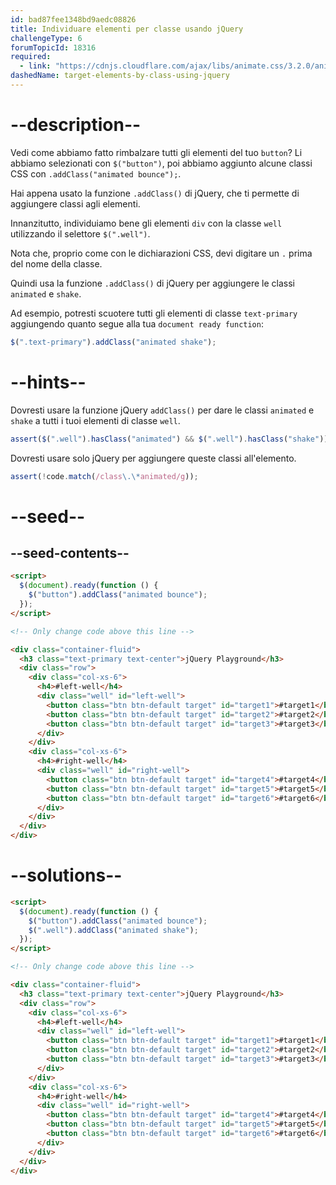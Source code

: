 ```yaml
---
id: bad87fee1348bd9aedc08826
title: Individuare elementi per classe usando jQuery
challengeType: 6
forumTopicId: 18316
required:
  - link: "https://cdnjs.cloudflare.com/ajax/libs/animate.css/3.2.0/animate.css"
dashedName: target-elements-by-class-using-jquery
---
```


# --description--

Vedi come abbiamo fatto rimbalzare tutti gli elementi del tuo `button`? Li abbiamo selezionati con `$("button")`, poi abbiamo aggiunto alcune classi CSS con `.addClass("animated bounce");`.

Hai appena usato la funzione `.addClass()` di jQuery, che ti permette di aggiungere classi agli elementi.

Innanzitutto, individuiamo bene gli elementi `div` con la classe `well` utilizzando il selettore `$(".well")`.

Nota che, proprio come con le dichiarazioni CSS, devi digitare un `.` prima del nome della classe.

Quindi usa la funzione `.addClass()` di jQuery per aggiungere le classi `animated` e `shake`.

Ad esempio, potresti scuotere tutti gli elementi di classe `text-primary` aggiungendo quanto segue alla tua `document ready function`:

```js
$(".text-primary").addClass("animated shake");
```

# --hints--

Dovresti usare la funzione jQuery `addClass()` per dare le classi `animated` e `shake` a tutti i tuoi elementi di classe `well`.

```js
assert($(".well").hasClass("animated") && $(".well").hasClass("shake"));
```

Dovresti usare solo jQuery per aggiungere queste classi all'elemento.

```js
assert(!code.match(/class\.\*animated/g));
```

# --seed--

## --seed-contents--

```html
<script>
  $(document).ready(function () {
    $("button").addClass("animated bounce");
  });
</script>

<!-- Only change code above this line -->

<div class="container-fluid">
  <h3 class="text-primary text-center">jQuery Playground</h3>
  <div class="row">
    <div class="col-xs-6">
      <h4>#left-well</h4>
      <div class="well" id="left-well">
        <button class="btn btn-default target" id="target1">#target1</button>
        <button class="btn btn-default target" id="target2">#target2</button>
        <button class="btn btn-default target" id="target3">#target3</button>
      </div>
    </div>
    <div class="col-xs-6">
      <h4>#right-well</h4>
      <div class="well" id="right-well">
        <button class="btn btn-default target" id="target4">#target4</button>
        <button class="btn btn-default target" id="target5">#target5</button>
        <button class="btn btn-default target" id="target6">#target6</button>
      </div>
    </div>
  </div>
</div>
```

# --solutions--

```html
<script>
  $(document).ready(function () {
    $("button").addClass("animated bounce");
    $(".well").addClass("animated shake");
  });
</script>

<!-- Only change code above this line -->

<div class="container-fluid">
  <h3 class="text-primary text-center">jQuery Playground</h3>
  <div class="row">
    <div class="col-xs-6">
      <h4>#left-well</h4>
      <div class="well" id="left-well">
        <button class="btn btn-default target" id="target1">#target1</button>
        <button class="btn btn-default target" id="target2">#target2</button>
        <button class="btn btn-default target" id="target3">#target3</button>
      </div>
    </div>
    <div class="col-xs-6">
      <h4>#right-well</h4>
      <div class="well" id="right-well">
        <button class="btn btn-default target" id="target4">#target4</button>
        <button class="btn btn-default target" id="target5">#target5</button>
        <button class="btn btn-default target" id="target6">#target6</button>
      </div>
    </div>
  </div>
</div>
```
